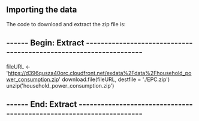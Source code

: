 ## Importing the data

The code to download and extract the zip file is:
## ------ Begin: Extract ------------------------------------------------------------------
fileURL <- 'https://d396qusza40orc.cloudfront.net/exdata%2Fdata%2Fhousehold_power_consumption.zip'
download.file(fileURL, destfile = './EPC.zip')
unzip('household_power_consumption.zip')
## ------ End: Extract --------------------------------------------------------------------
